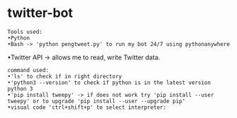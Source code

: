 # twitter-bot
`````````````````````````````````````````````````````````````````````
Tools used:
•Python 
•Bash -> 'python pengtweet.py' to run my bot 24/7 using pythonanywhere 
`````````````````````````````````````````````````````````````````````
•Twitter API -> allows me to read, write Twitter data. 
`````````````````````````````````````````````````````````````````````
command used:
•'ls' to check if in right directory
•'python3 --version' to check if python is in the latest version python 3
•'pip install tweepy' -> if does not work try 'pip install --user tweepy' or to upgrade 'pip install --user --upgrade pip'
•visual code 'ctrl+shift+p' to select interpreter:
``````````````````````````````````````````````````````````````````````````````````````````````````````````````````````

